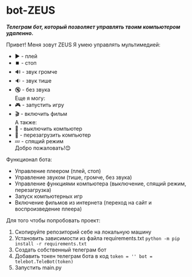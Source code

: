 # bot-ZEUS

***Телеграм бот, который позволяет управлять твоим компьютером удаленно.***

Привет! Меня зовут ZEUS
Я умею управлять мультимедией:
- ▶️ - плей
- ⏹️ - стоп
- 🔊 - звук громче
- 🔉 - звук тише
- 🔇 - без звука<br>
Еще я могу:
- 🎮 - запустить игру
- 🎬 - включить фильм<br>
А также:
- 🛑 - выключить компьютер
- 🔄 - перезагрузить компьютер
- 💤 - спящий режим<br>
Добро пожаловать!😊

Функционал бота:
- Управление плеером (плей, стоп)
- Управление звуком (тише, громче, без звука)
- Управление функциями компьютера (выключение, спящий режим, перезагрузка)
- Запуск компьютерных игр
- Включение фильмов из интернета (переход на сайт и воспроизведение плеера)

Для того чтобы попробовать проект:
1. Скопируйте репозиторий себе на локальную машину
2. Установить зависимости из файла requirements.txt 
`python -m pip install -r requirements.txt `
3. Создать собственный телеграм бот 
4. Добавить токен телеграм бота в код
`
token = ''
bot = telebot.TeleBot(token)
`
5. Запустить main.py
